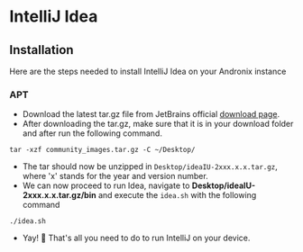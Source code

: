 # IntelliJ Idea

## Installation

Here are the steps needed to install IntelliJ Idea on your Andronix instance

### APT

* Download the latest tar.gz file from JetBrains official [download page](https://www.jetbrains.com/idea/download/#section=linux). 
* After downloading the tar.gz, make sure that it is in your download folder and after run the following command.

```text
tar -xzf community_images.tar.gz -C ~/Desktop/
```

* The tar should now be unzipped in `Desktop/ideaIU-2xxx.x.x.tar.gz`, where 'x' stands for the year and version number.
* We can now proceed to run Idea, navigate to **Desktop/ideaIU-2xxx.x.x.tar.gz/bin** and execute the `idea.sh` with the following command

```text
./idea.sh
```

* Yay! 🎊 That's all you need to do to run IntelliJ on your device. 

